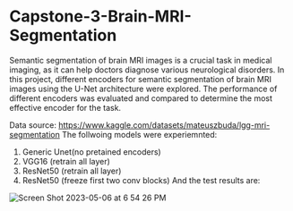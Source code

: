# Capstone-3-Brain-MRI-Segmentation
Semantic segmentation of brain MRI images is a crucial task in medical imaging, as it can help doctors diagnose various neurological disorders. In this project, different encoders for semantic segmentation of brain MRI images using the U-Net architecture were explored. The performance of different encoders was evaluated and compared to determine the most effective encoder for the task.

Data source: https://www.kaggle.com/datasets/mateuszbuda/lgg-mri-segmentation
The follwoing models were experiemnted:
1. Generic Unet(no pretained encoders) 
2. VGG16 (retrain all layer)
3. ResNet50 (retrain all layer)
4. ResNet50 (freeze first two conv blocks)
And the test results are:

![Screen Shot 2023-05-06 at 6 54 26 PM](https://user-images.githubusercontent.com/110712413/236653705-69e65d07-6000-4f8f-9a92-ee5ee64aee10.png)
